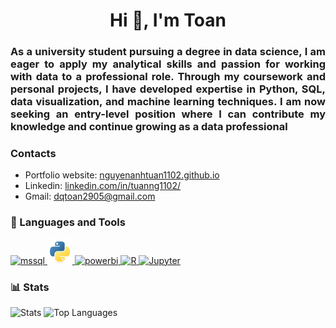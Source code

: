 <h1 align="center">Hi 👋, I'm Toan</h1>
<h3 align="justify">As a university student pursuing a degree in data science, I am eager to apply my analytical skills and passion for working with data to a professional role. Through my coursework and personal projects, I have developed expertise in Python, SQL, data visualization, and machine learning techniques. I am now seeking an entry-level position where I can contribute my knowledge and continue growing as a data professional</h3>

<h3 align="left">Contacts</h3>

- Portfolio website: <a href="https://nguyenanhtuan1102.github.io/">nguyenanhtuan1102.github.io</a>
- Linkedin: <a href="https://linkedin.com/in/tuanng1102/">linkedin.com/in/tuanng1102/</a>
- Gmail: dqtoan2905@gmail.com
  
<h3 style="text-align: left;">🧰 Languages and Tools</h3>
<p style="text-align: left;">
  <a href="https://www.microsoft.com/en-us/sql-server" target="_blank" rel="noreferrer">
    <img src="https://www.svgrepo.com/show/331760/sql-database-generic.svg" alt="mssql" width="40" height="40"/>
  </a>
  <a href="https://www.python.org" target="_blank" rel="noreferrer">
    <img src="https://raw.githubusercontent.com/devicons/devicon/master/icons/python/python-original.svg" alt="python" width="40" height="40"/>
  </a>
  <a href="https://powerbi.microsoft.com/" target="_blank" rel="noreferrer">
    <img src="https://upload.wikimedia.org/wikipedia/commons/c/cf/New_Power_BI_Logo.svg" alt="powerbi" width="40" height="40"/>
  </a>
  <a href="https://www.r-project.org/" target="_blank" rel="noreferrer">
    <img src="https://www.vectorlogo.zone/logos/r-project/r-project-icon.svg" alt="R" width="40" height="40"/>
  </a>
  <a href="https://jupyter.org/" target="_blank" rel="noreferrer">
    <img src="https://upload.wikimedia.org/wikipedia/commons/3/38/Jupyter_logo.svg" alt="Jupyter" width="40" height="40"/>
  </a>
</p>

<h3 align="left">📊 Stats</h3>

![Stats](https://github-readme-stats.vercel.app/api?username=dqtoan2905&theme=vue-dark&show_icons=true&hide_border=true&count_private=true) ![Top Languages](https://github-readme-stats.vercel.app/api/top-langs/?username=dqtoan2905&theme=vue-dark&show_icons=true&hide_border=true&layout=compact)

